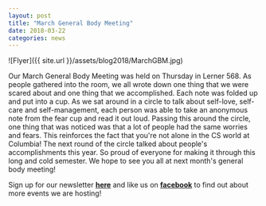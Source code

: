 ```yaml
---
layout: post
title: "March General Body Meeting"
date: 2018-03-22
categories: news
---
```


![Flyer]({{ site.url }}/assets/blog2018/MarchGBM.jpg)

Our March General Body Meeting was held on Thursday in Lerner 568. As people gathered into the room, we all wrote down one thing that we were scared about and one thing that we accomplished. Each note was folded up and put into a cup. As we sat around in a circle to talk about self-love, self-care and self-management, each person was able to take an anonymous note from the fear cup and read it out loud. Passing this around the circle, one thing that was noticed was that a lot of people had the same worries and fears. This reinforces the fact that you're not alone in the CS world at Columbia! The next round of the circle talked about people's accomplishments this year. So proud of everyone for making it through this long and cold semester. We hope to see you all at next month's general body meeting!

Sign up for our newsletter [**here**][mailinglist] and like us on [**facebook**][facebook] to find out about more events we are hosting!


[mailinglist]: http://columbia.us9.list-manage.com/subscribe?u=4c6a1c710f8ab9cce10272368&id=593b5faa43
[facebook]:https://www.facebook.com/CUWICS
